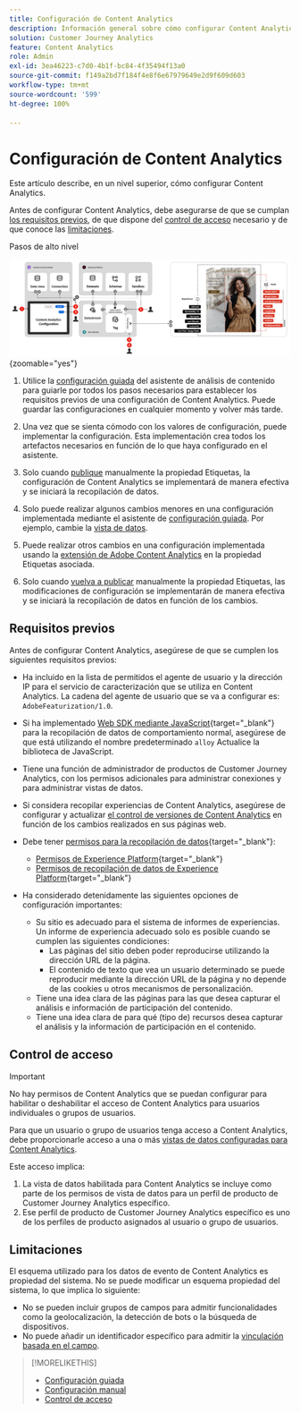 ```yaml
---
title: Configuración de Content Analytics
description: Información general sobre cómo configurar Content Analytics
solution: Customer Journey Analytics
feature: Content Analytics
role: Admin
exl-id: 3ea46223-c7d0-4b1f-bc84-4f35494f13a0
source-git-commit: f149a2bd7f184f4e8f6e67979649e2d9f609d603
workflow-type: tm+mt
source-wordcount: '599'
ht-degree: 100%

---
```


# Configuración de Content Analytics

Este artículo describe, en un nivel superior, cómo configurar Content Analytics.

Antes de configurar Content Analytics, debe asegurarse de que se cumplan [los requisitos previos](#prerequisites), de que dispone del [control de acceso](#access-control) necesario y de que conoce las [limitaciones](#limitations).


Pasos de alto nivel

![Configuración de Content Analytics](../assets/aca-configuration.svg){zoomable="yes"}

1. Utilice la [configuración guiada](guided.md) del asistente de análisis de contenido para guiarle por todos los pasos necesarios para establecer los requisitos previos de una configuración de Content Analytics. Puede guardar las configuraciones en cualquier momento y volver más tarde.
1. Una vez que se sienta cómodo con los valores de configuración, puede implementar la configuración. Esta implementación crea todos los artefactos necesarios en función de lo que haya configurado en el asistente.
1. Solo cuando [publique](manual.md) manualmente la propiedad Etiquetas, la configuración de Content Analytics se implementará de manera efectiva y se iniciará la recopilación de datos.

1. Solo puede realizar algunos cambios menores en una configuración implementada mediante el asistente de [configuración guiada](guided.md). Por ejemplo, cambie la [vista de datos](/help/data-views/data-views.md).
1. Puede realizar otros cambios en una configuración implementada usando la [extensión de Adobe Content Analytics](https://experienceleague.adobe.com/es/docs/experience-platform/tags/extensions/client/content-analytics/overview) en la propiedad Etiquetas asociada.
1. Solo cuando [vuelva a publicar](manual.md) manualmente la propiedad Etiquetas, las modificaciones de configuración se implementarán de manera efectiva y se iniciará la recopilación de datos en función de los cambios.


## Requisitos previos

Antes de configurar Content Analytics, asegúrese de que se cumplen los siguientes requisitos previos:

* Ha incluido en la lista de permitidos el agente de usuario y la dirección IP para el servicio de caracterización que se utiliza en Content Analytics. La cadena del agente de usuario que se va a configurar es: <code>AdobeFeaturization/1.0</code>.
* Si ha implementado [Web SDK mediante JavaScript](https://experienceleague.adobe.com/es/docs/experience-platform/web-sdk/install/library){target="_blank"} para la recopilación de datos de comportamiento normal, asegúrese de que está utilizando el nombre predeterminado <code>alloy</code> Actualice la biblioteca de JavaScript.
* Tiene una función de administrador de productos de Customer Journey Analytics, con los permisos adicionales para administrar conexiones y para administrar vistas de datos. 
* Si considera recopilar experiencias de Content Analytics, asegúrese de configurar y actualizar [el control de versiones de Content Analytics](manual.md#versioning) en función de los cambios realizados en sus páginas web.
* Debe tener [permisos para la recopilación de datos](https://experienceleague.adobe.com/es/docs/experience-platform/collection/permissions){target="_blank"}:
   * [Permisos de Experience Platform](https://experienceleague.adobe.com/es/docs/experience-platform/collection/permissions#adobe-experience-platform-permissions){target="_blank"}
   * [Permisos de recopilación de datos de Experience Platform](https://experienceleague.adobe.com/es/docs/experience-platform/collection/permissions#adobe-experience-platform-data-collection-permissions){target="_blank"}
* Ha considerado detenidamente las siguientes opciones de configuración importantes:

   * Su sitio es adecuado para el sistema de informes de experiencias. Un informe de experiencia adecuado solo es posible cuando se cumplen las siguientes condiciones:
      * Las páginas del sitio deben poder reproducirse utilizando la dirección URL de la página.
      * El contenido de texto que vea un usuario determinado se puede reproducir mediante la dirección URL de la página y no depende de las cookies u otros mecanismos de personalización.
   * Tiene una idea clara de las páginas para las que desea capturar el análisis e información de participación del contenido.
   * Tiene una idea clara de para qué (tipo de) recursos desea capturar el análisis y la información de participación en el contenido.


## Control de acceso

>[!IMPORTANT]
>
>No hay permisos de Content Analytics que se puedan configurar para habilitar o deshabilitar el acceso de Content Analytics para usuarios individuales o grupos de usuarios.
>

Para que un usuario o grupo de usuarios tenga acceso a Content Analytics, debe proporcionarle acceso a una o más [vistas de datos configuradas para Content Analytics](guided.md#data-view).

Este acceso implica:

1. La vista de datos habilitada para Content Analytics se incluye como parte de los permisos de vista de datos para un perfil de producto de Customer Journey Analytics específico.
1. Ese perfil de producto de Customer Journey Analytics específico es uno de los perfiles de producto asignados al usuario o grupo de usuarios.

## Limitaciones

El esquema utilizado para los datos de evento de Content Analytics es propiedad del sistema. No se puede modificar un esquema propiedad del sistema, lo que implica lo siguiente:

* No se pueden incluir grupos de campos para admitir funcionalidades como la geolocalización, la detección de bots o la búsqueda de dispositivos.
* No puede añadir un identificador específico para admitir la [vinculación basada en el campo](/help/stitching/fbs.md).

>[!MORELIKETHIS]
>
>* [Configuración guiada](guided.md)
>* [Configuración manual](manual.md)
>* [Control de acceso](/help/technotes/access-control.md)
>
